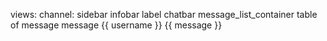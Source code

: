 views:
  channel:
    sidebar
    infobar
      label
    chatbar
    message_list_container
      table of message
        message
          {{ username }}
          {{ message }}
